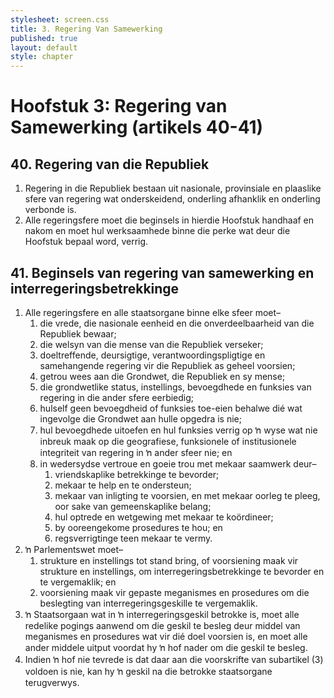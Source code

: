 ```yaml
---
stylesheet: screen.css
title: 3. Regering Van Samewerking
published: true
layout: default
style: chapter
---
```


# Hoofstuk 3: Regering van Samewerking (artikels 40-41)

## 40. Regering van die Republiek

1.	Regering in die Republiek bestaan uit nasionale, provinsiale en plaaslike sfere van regering wat onderskeidend, onderling afhanklik en onderling verbonde is.
2.	Alle regeringsfere moet die beginsels in hierdie Hoofstuk handhaaf en nakom en moet hul werksaamhede binne die perke wat deur die Hoofstuk bepaal word, verrig.

## 41. Beginsels van regering van samewerking en interregeringsbetrekkinge

1.	Alle regeringsfere en alle staatsorgane binne elke sfeer moet–
	1.	die vrede, die nasionale eenheid en die onverdeelbaarheid van die Republiek bewaar;
	1.	die welsyn van die mense van die Republiek verseker;
	1.	doeltreffende, deursigtige, verantwoordingspligtige en samehangende regering vir die Republiek as geheel voorsien;
	1.	getrou wees aan die Grondwet, die Republiek en sy mense;
	1.	die grondwetlike status, instellings, bevoegdhede en funksies van regering in die ander sfere eerbiedig;
	1.	hulself geen bevoegdheid of funksies toe-eien behalwe dié wat ingevolge die Grondwet aan hulle opgedra is nie;
	1.	hul bevoegdhede uitoefen en hul funksies verrig op ŉ wyse wat nie inbreuk maak op die geografiese, funksionele of institusionele integriteit van regering in ŉ ander sfeer nie; en
	1.	in wedersydse vertroue en goeie trou met mekaar saamwerk deur–
		1.	vriendskaplike betrekkinge te bevorder;
		1.	mekaar te help en te ondersteun;
		1.	mekaar van inligting te voorsien, en met mekaar oorleg te pleeg, oor sake van gemeenskaplike belang;
		1.	hul optrede en wetgewing met mekaar te koördineer;
		1.	by ooreengekome prosedures te hou; en
		1.	regsverrigtinge teen mekaar te vermy.
2.	ŉ Parlementswet moet–
	1.	strukture en instellings tot stand bring, of voorsiening maak vir strukture en instellings, om interregeringsbetrekkinge te bevorder en te vergemaklik; en
	1.	voorsiening maak vir gepaste meganismes en prosedures om die beslegting van interregeringsgeskille te vergemaklik.
3.	ŉ Staatsorgaan wat in ŉ interregeringsgeskil betrokke is, moet alle redelike pogings aanwend om die geskil te besleg deur middel van meganismes en prosedures wat vir dié doel voorsien is, en moet alle ander middele uitput voordat hy ŉ hof nader om die geskil te besleg.
4.	Indien ŉ hof nie tevrede is dat daar aan die voorskrifte van subartikel (3) voldoen is nie, kan hy ŉ geskil na die betrokke staatsorgane terugverwys.
